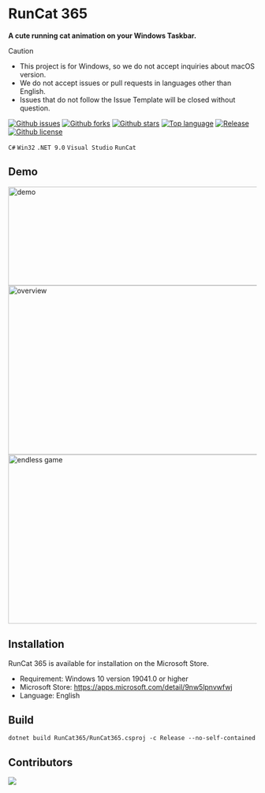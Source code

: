 # RunCat 365

**A cute running cat animation on your Windows Taskbar.**

> [!CAUTION]
>
> - This project is for Windows, so we do not accept inquiries about macOS version.
> - We do not accept issues or pull requests in languages other than English.
> - Issues that do not follow the Issue Template will be closed without question.

[![Github issues](https://img.shields.io/github/issues/Kyome22/RunCat365)](https://github.com/Kyome22/RunCat365/issues)
[![Github forks](https://img.shields.io/github/forks/Kyome22/RunCat365)](https://github.com/Kyome22/RunCat365/network/members)
[![Github stars](https://img.shields.io/github/stars/Kyome22/RunCat365)](https://github.com/Kyome22/RunCat365/stargazers)
[![Top language](https://img.shields.io/github/languages/top/Kyome22/RunCat365)](https://github.com/Kyome22/RunCat365/)
[![Release](https://img.shields.io/github/v/release/Kyome22/RunCat365)]()
[![Github license](https://img.shields.io/github/license/Kyome22/RunCat365)](https://github.com/Kyome22/RunCat365/)

`C#` `Win32` `.NET 9.0` `Visual Studio` `RunCat`

## Demo

<img src="./docs/images/demo.gif" width="600" height="200" alt="demo" />
<br/>
<img src="./docs/images/overview.png" width="600" height="343" alt="overview" />
<br/>
<img src="./docs/images/endless_game.png" width="600" height="343" alt="endless game" />

## Installation

RunCat 365 is available for installation on the Microsoft Store.

- Requirement: Windows 10 version 19041.0 or higher
- Microsoft Store: https://apps.microsoft.com/detail/9nw5lpnvwfwj
- Language: English

## Build
``dotnet build RunCat365/RunCat365.csproj -c Release --no-self-contained ``

## Contributors

<a href="https://github.com/Kyome22/RunCat365/graphs/contributors">
  <img src="https://contrib.rocks/image?repo=Kyome22/RunCat365" />
</a>
